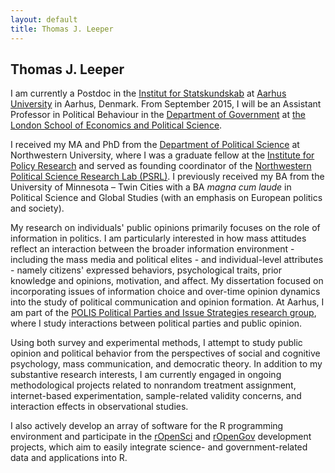 ```yaml
---
layout: default
title: Thomas J. Leeper
---
```


<!--<span style="float:left;max-width:150px;margin-right:10px;margin-bottom:10px;"><img src="http://www.thomasleeper.com/images/thomas1.jpg" alt="Thomas J. Leeper" /><span>-->

## Thomas J. Leeper ##

I am currently a Postdoc in the [Institut for Statskundskab](http://ps.au.dk/en/) at [Aarhus University](http://www.au.dk/en/) in Aarhus, Denmark. From September 2015, I will be an Assistant Professor in Political Behaviour in the [Department of Government](http://www.lse.ac.uk/government/home.aspx) at [the London School of Economics and Political Science](http://www.lse.ac.uk/home.aspx).

I received my MA and PhD from the [Department of Political Science](http://www.polisci.northwestern.edu/) at Northwestern University, where I was a graduate fellow at the [Institute for Policy Research](http://www.northwestern.edu/ipr/) and served as founding coordinator of the [Northwestern Political Science Research Lab (PSRL)](http://faculty.wcas.northwestern.edu/~jnd260/lab.html). I previously received my BA from the University of Minnesota &#8211; Twin Cities with a BA *magna cum laude* in Political Science and Global Studies (with an emphasis on European politics and society).

My research on individuals' public opinions primarily focuses on the role of information in politics. I am particularly interested in how mass attitudes reflect an interaction between the broader information environment - including the mass media and political elites - and individual-level attributes - namely citizens' expressed behaviors, psychological traits, prior knowledge and opinions, motivation, and affect. My dissertation focused on incorporating issues of information choice and over-time opinion dynamics into the study of political communication and opinion formation. At Aarhus, I am part of the [POLIS Political Parties and Issue Strategies research group](http://ps.au.dk/en/research/research-centres-and-units/polis/), where I study interactions between political parties and public opinion.

Using both survey and experimental methods, I attempt to study public opinion and political behavior from the perspectives of social and cognitive psychology, mass communication, and democratic theory. In addition to my substantive research interests, I am currently engaged in ongoing methodological projects related to nonrandom treatment assignment, internet-based experimentation, sample-related validity concerns, and interaction effects in observational studies.

I also actively develop an array of software for the R programming environment and participate in the [rOpenSci](http://ropensci.org/) and [rOpenGov](http://ropengov.github.io/) development projects, which aim to easily integrate science- and government-related data and applications into R.
